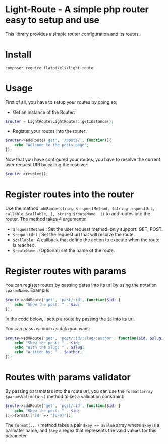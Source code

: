# Light-Route - A simple php router easy to setup and use
This library provides a simple router configuration and its routes.

# Install

```
composer require flatpixels/light-route
```

# Usage
First of all, you have to setup your routes by doing so:

- Get an instance of the Router:

```php
$router = LightRoute\LightRouter::getInstance();
```

- Register your routes into the router:

```php
$router->addRoute('get', '/posts/', function(){
    echo "Welcome to the posts page";
});
```
Now that you have configured your routes, you have to resolve the current user request URI by calling the resolver:

```php
$router->resolve();
```

# Register routes into the router

Use the method `addRoute(string $requestMethod, $string requestUrl, callable $callable, [, string $routeName  ])` to add routes into the router. The method takes 4 arguments:

- `$requestMethod` : Set the user request method. only support: GET, POST.
- `$requestUrl` : Set the request url that will resolve the route.
- `$callable` : A callback that define the action to execute when the route is reached.
- `$routeName` : (Optional) set the name of the route.

# Register routes with params

You can register routes by passing datas into its url by using the notation `:paramName`. Example:

```php
$route->addRoute('get', 'post/:id', function($id) {
    echo "Show the post: " . $id;
});
```

In the code below, i setup a route by passing the `id` into its url.

You can pass as much as data you want:

```php
$route->addRoute('get', 'post/:id/:slug/:author', function($id, $slug, $author) {
    echo "Show the post: " . $id;
    echo "With the slug: " . $slug;
    echo "Written by: " . $author;
});
```

# Routes with params validator

By passing parameters into the route url, you can use the `format(array $paramsValidators)` method to set a validation constraint:

```php
$route->addRoute('get', 'post/:id', function($id) {
    echo "Show the post: " . $id;
})->format(['id' => "[0-9]"]);
```

The `format(...)` method takes a pair `$key => $value` array where `$key` is a parmater name, and `$key` a regex that represents the valid values for this parameter.